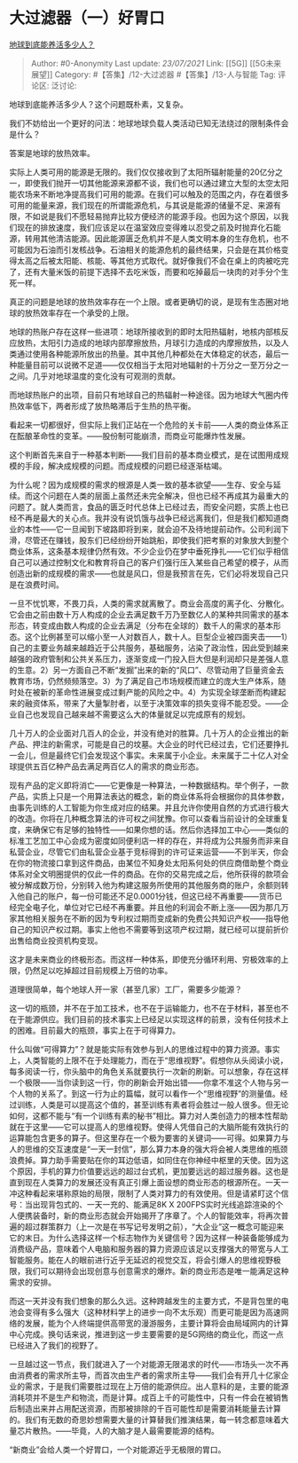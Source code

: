 #  大过滤器（一）好胃口
[地球到底能养活多少人？](https://zhuanlan.zhihu.com/p/70432854)

> Author: #0-Anonymity
> Last update: *23/07/2021*
> Link: [[5G]] [[5G未来展望]]
> Category: #【答集】/12-大过滤器 #【答集】/13-人与智能
> Tag: 
> 评论区:
> 泛讨论:

地球到底能养活多少人？这个问题既朴素，又复杂。

我们不妨给出一个更好的问法：地球地球负载人类活动已知无法绕过的限制条件会是什么？

答案是地球的放热效率。

实际上人类可用的能源是无限的。我们仅仅接收到了太阳所辐射能量的20亿分之一，即使我们抛开一切其他能源来源都不谈，我们也可以通过建立大型的太空太阳能农场来不断地净提高我们可用的能源。在我们可以触及的范围之内，存在着很多可用的能量来源，我们现在的所谓能源危机，与其说是能源的储量不足、来源有限，不如说是我们不愿轻易抛弃比较方便经济的能源手段。也因为这个原因，以我们现在的排放速度，我们应该足以在温室效应变得难以忍受之前及时抛弃化石能源，转用其他清洁能源。因此能源匮乏危机并不是人类文明本身的生存危机，也不可能因为石油而引发核战争。石油相关的能源危机的最终结果，只会是在其价格变得太高之后被太阳能、核能、等其他方式取代。就好像我们不会在桌上的肉被吃完了，还有大量米饭的前提下选择不去吃米饭，而要和吃掉最后一块肉的对手分个生死一样。

真正的问题是地球的放热效率存在一个上限。或者更确切的说，是现有生态圈对地球的放热效率存在一个承受的上限。

地球的热账户存在这样一些进项：地球所接收到的即时太阳热辐射，地核内部核反应放热，太阳引力造成的地球内部摩擦放热，月球引力造成的内摩擦放热，以及人类通过使用各种能源所放出的热量。其中其他几种都处在大体稳定的状态，最后一种能量目前可以说微不足道——仅仅相当于太阳对地辐射的十万分之一至万分之一之间。几乎对地球温度的变化没有可观测的贡献。

而地球热账户的出项，目前只有地球自己的热辐射一种途径。因为地球大气圈内传热效率低下，两者形成了放热略滞后于生热的热平衡。

看起来一切都很好，但实际上我们正站在一个危险的关卡前——人类的商业体系正在酝酿革命性的变革。——股份制可能崩溃，而商业可能爆炸性发展。

这个判断首先来自于一种基本判断——我们目前的基本商业模式，是在试图用成规模的手段，解决成规模的问题。而成规模的问题已经逐渐枯竭。

为什么呢？因为成规模的需求的根源是人类一致的基本欲望——生存、安全与延续。而这个问题在人类的层面上虽然还未完全解决，但也已经不再成其为最重大的问题了。就人类而言，食品的匮乏时代总体上已经过去，而安全问题，实质上也已经不再是最大的关心点。我并没有说饥饿与战争已经远离我们，但是我们都知道商业的本性——它一旦闻到下坡路即将到来，就会迫不及待地提前动作。公司利润下滑，尽管还在赚钱，股东们已经纷纷开始跳船，即使我们把考察的对象放大到整个商业体系，这条基本规律仍然有效。不少企业仍在梦中垂死挣扎——它们似乎相信自己可以通过控制文化和教育将自己的客户们强行压入某些自己希望的模子，从而创造出新的成规模的需求——也就是风口，但是我预言在先，它们必将发现自己只是在浪费时间。

一旦不忧饥寒，不畏刀兵，人类的需求就离散了。商业会高度的离子化、分散化。它会由之前由数十万人构成的企业去满足数千万乃至数亿人的某种共同需求的基本形态，转变成由数人构成的企业去满足（分布在全球的）数千人的需求的基本形态。这个比例甚至可以缩小至一人对数百人，数十人。巨型企业被四面夹击——1）自己的主要业务越来越趋近于公共服务，基础服务，沾染了政治性，因此受到越来越强的政府管制和公共关系压力，逐渐变成一门投入巨大但是利润却只是差强人意的生意。2）另一方面自己不断“发掘”出来的新的“风口”、尽管动用了巨量资金去教育市场，仍然频频落空。3）为了满足自己市场规模而建立的庞大生产体系，随时处在被新的革命性进展变成过剩产能的风险之中。4）为实现全球垄断而构建起来的融资体系，带来了大量掣肘者，以至于决策效率的损失变得不能忍受。——企业自己也发现自己越来越不需要这么大的体量就足以完成原有的规划。

几十万人的企业面对几百人的企业，并没有绝对的胜算。几十万人的企业推出的新产品、押注的新需求，可能是自己的坟墓。大企业的时代已经过去，它们还要挣扎一会儿，但是最终它们会发现这个事实。未来属于小企业。未来属于二十亿人对全球提供五百亿种产品去满足两百亿人的需求的商业形态。

现有产品的定义即将消亡——它更像是一种算法，一种数据结构。举个例子，一款产品，实质上只是一个用算法表达的概念，新的商业体系将会根据你的具体参数，由事先训练的人工智能为你生成对应的结果。并且允许你使用自然的方式进行极大的改造。你将在几种概念算法的许可权之间犹豫。你可以查看当前设计的全球重复度，来确保它有足够的独特性——如果你想的话。然后你选择加工中心——类似的标准工艺加工中心会成为密度如同便利店一样的存在，并将成为公共服务而非来自私营企业，尽管它们由私营企业基于竞标得到的许可证来运营——不到半天，你会在你的物流接口拿到这件商品，由某位不知身处太阳系何处的供应商借助整个商业体系对全文明圈提供的仅此一件的商品。在你的交易完成之后，他所获得的款项会被分解成数万份，分别转入他为构建这服务所使用的其他服务商的账户，余额则转入他自己的账户，每一份可能还不足0.0001分钱，但这已经不再重要——货币已经完全电子化，单位对它已经不再重要。并且他的利润会不断上涨——因为那几万家其他相关服务在不断的因为专利权过期而变成新的免费公共知识产权——指导他自己的知识产权过期。事实上他也不需要等到这项产权过期，就已经可以提前折价出售给商业投资机构变现。

这才是未来商业的终极形态。而这样一种体系，即使充分循环利用、穷极效率的上限，仍然足以吃掉超过目前规模上万倍的功率。

道理很简单，每个地球人开一家（甚至几家）工厂，需要多少能源？

这一切的瓶颈，并不在于加工技术，也不在于运输能力，也不在于材料，甚至也不在于能源供应。我们目前的技术事实上已经足以实现这样的前景，没有任何技术上的困难。目前最大的瓶颈，事实上在于可得算力。

什么叫做“可得算力”？就是能实际有效参与到人的思维过程中的算力资源。事实上，人类智能的上限不在于处理能力，而在于“思维视野”。假想你从头阅读小说，每多阅读一行，你头脑中的角色关系就要执行一次新的刷新。可以想象，存在这样一个极限——当你读到这一行，你的刷新会开始出错——你拿不准这个人物与另一个人物的关系了。到这一行为止的篇幅，就可以看作一个“思维视野”的测量值。经过训练，人类是可以提高这个值的，甚至训练有素者将会胜过一般人很多。但无论如何，这都不能与“有一个训练有素的秘书”相比。算力对人类创造力的根本性帮助就在于这里——它可以提高人的思维视野。使得人凭借自己的大脑所能有效执行的运算能包含更多的算子。但这里存在一个极为要害的关键词——可得。如果算力与人的思维的交互速度是“一天一封信”，那么算力本身的强大将会被人类思维的瓶颈浪费掉。算力助手需要贴在你的耳边低语，如同住在你神经中枢里的天使。因为这个原因，手机的算力价值要远远的超过台式机，更加要远远的超过服务器。这也是直到现在人类算力的发展还没有真正引爆上面设想的商业形态的根源所在。一天一冲这种看起来堪称原始的局限，限制了人类对算力的有效使用。但是请紧盯这个信号：当出现背包式的、一天一充的、能满足8K X 200FPS实时光线追踪渲染的个人便携装备时，新的商业形态就会开始揭开了序章了。个人的智能效率，将再次普遍的超过群策群力（上一次是在书写记号发明之前），“大企业”这一概念可能迎来它的末日。为什么选择这样一个标志物作为关键信号？因为这样一种装备能够成为消费级产品，意味着个人电脑和服务器的算力资源应该足以支撑强大的带宽与人工智能服务。能在人的眼前进行近乎无延迟的视觉交互，将会引爆人的思维视野极限，我们可以期待会出现创意与创意需求的爆炸。新的商业形态是唯一能满足这种需求的安排。

而这一天并没有我们想象的那么久远。这种跨越发生的主要方式，不是背包里的电池会变得有多么强大（这种材料学上的进步一向不太乐观）而更可能是因为高速网络的发展，能为个人终端提供高带宽的漫游服务，主要计算将会由局域网内的计算中心完成。换句话来说，推进到这一步主要需要的是5G网络的商业化，而这一点已经进入了我们的视野了。

一旦越过这一节点，我们就进入了一个对能源无限渴求的时代——市场头一次不再由消费者的需求所主导，而首次由生产者的需求所主导——我们会有开几十亿家企业的需求，于是我们需要胜过现在上万倍的能源供应。出人意料的是，主要的能源消耗项并不是生产和物流，而是计算。成百上千的可能性中，只有一件会在被销售后制造出来并占用配送资源，而那被排除的千百可能性却是需要消耗能量去计算的。我们有无数的奇思妙想需要大量的计算替我们推演结果，每一转念都意味着大量芯片散热。——毕竟，人的大脑才是人最需要能源的结构。

“新商业”会给人类一个好胃口，一个对能源近乎无极限的胃口。
